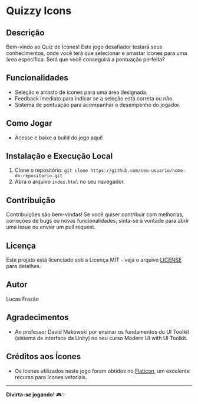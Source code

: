 # Quizzy Icons

## Descrição
Bem-vindo ao Quiz de Ícones! Este jogo desafiador testará seus conhecimentos, onde você terá que selecionar e arrastar ícones para uma área específica. Será que você conseguirá a pontuação perfeita?

## Funcionalidades
- Seleção e arrasto de ícones para uma área designada.
- Feedback imediato para indicar se a seleção está correta ou não.
- Sistema de pontuação para acompanhar o desempenho do jogador.

## Como Jogar
- Acesse e baixe a build do jogo aqui!

## Instalação e Execução Local
1. Clone o repositório: `git clone https://github.com/seu-usuario/nome-do-repositorio.git`
2. Abra o arquivo `index.html` no seu navegador.

## Contribuição
Contribuições são bem-vindas! Se você quiser contribuir com melhorias, correções de bugs ou novas funcionalidades, sinta-se à vontade para abrir uma issue ou enviar um pull request.

## Licença
Este projeto está licenciado sob a Licença MIT - veja o arquivo [LICENSE](LICENSE) para detalhes.

## Autor
Lucas Frazão

## Agradecimentos
- Ao professor David Makowski por ensinar os fundamentos do UI Toolkit (sistema de interface da Unity) no seu curso Modern UI with UI Toolkit.

## Créditos aos Ícones
- Os ícones utilizados neste jogo foram obtidos no [Flaticon](https://www.flaticon.com/), um excelente recurso para ícones vetoriais.
---

**Divirta-se jogando!** 🎮✨
